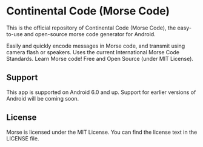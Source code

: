 # Continental Code (Morse Code)
This is the official repository of Continental Code (Morse Code), the easy-to-use and open-source morse code generator for Android.

Easily and quickly encode messages in Morse code, and transmit using camera flash or speakers. Uses the current International Morse Code Standards. Learn Morse code! Free and Open Source (under MIT License).

## Support
This app is supported on Android 6.0 and up. Support for earlier versions of Android will be coming soon.

## License

Morse is licensed under the MIT License. You can find the license text in the LICENSE file. 
